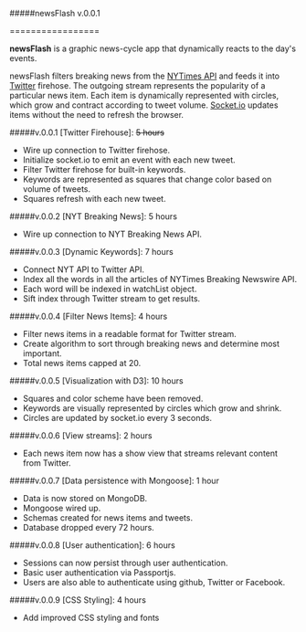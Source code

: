 #####newsFlash v.0.0.1

=================

**newsFlash** is a graphic news-cycle app that dynamically reacts to the day's events.

newsFlash filters breaking news from the [NYTimes API](http://nyti.ms/PkaWYK) and feeds it into [Twitter](https://dev.twitter.com/) firehose. The outgoing stream represents the popularity of a particular news item. Each item is dynamically represented with circles, which grow and contract according to tweet volume. [Socket.io](http://socket.io/) updates items without the need to refresh the browser.

#####v.0.0.1      [Twitter Firehouse]:                ~~5 hours~~
+ Wire up connection to Twitter firehose.
+ Initialize socket.io to emit an event with each new tweet.
+ Filter Twitter firehose for built-in keywords.
+ Keywords are represented as squares that change color based on volume of tweets.
+ Squares refresh with each new tweet.

#####v.0.0.2      [NYT Breaking News]:                5 hours
+ Wire up connection to NYT Breaking News API.

#####v.0.0.3      [Dynamic Keywords]:                 7 hours
+ Connect NYT API to Twitter API.
+ Index all the words in all the articles of NYTimes Breaking Newswire API.
+ Each word will be indexed in watchList object.
+ Sift index through Twitter stream to get results.

#####v.0.0.4      [Filter News Items]:                4 hours
+ Filter news items in a readable format for Twitter stream.
+ Create algorithm to sort through breaking news and determine most important.
+ Total news items capped at 20.

#####v.0.0.5      [Visualization with D3]:            10 hours
+ Squares and color scheme have been removed.
+ Keywords are visually represented by circles which grow and shrink.
+ Circles are updated by socket.io every 3 seconds.

#####v.0.0.6      [View streams]:                     2 hours
+ Each news item now has a show view that streams relevant content from Twitter.

#####v.0.0.7      [Data persistence with Mongoose]:   1 hour
+ Data is now stored on MongoDB.
+ Mongoose wired up.
+ Schemas created for news items and tweets.
+ Database dropped every 72 hours.

#####v.0.0.8      [User authentication]:              6 hours
+ Sessions can now persist through user authentication.
+ Basic user authentication via Passportjs.
+ Users are also able to authenticate using github, Twitter or Facebook.

#####v.0.0.9      [CSS Styling]:                      4 hours
+ Add improved CSS styling and fonts